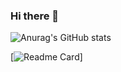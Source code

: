 ### Hi there 👋

<!--
**Alemapyapur/Alemapyapur** is a ✨ _special_ ✨ repository because its `README.md` (this file) appears on your GitHub profile.

* Student at Laboratoria 
* On my way of becoming a Full Stack developer ✨
-->

![Anurag's GitHub stats](https://github-readme-stats.vercel.app/api?username=alemapyapur&show_icons=true&theme=midnight-purple)

[![Readme Card](https://github-readme-stats.vercel.app/api/pin/?username=alemapyapur&repo=github-readme-stats&theme=midnight-purple)]




